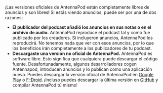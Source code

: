 ¡Las versiones oficiales de AntennaPod están completamente libres de anuncios y
son libres! Si estás viendo anuncios, puede ser por una de dos razones:

- **El publicador del podcast añadió los anuncios en sus notas o en el archivo de
audio.** AntennaPod reproduce el podcast tal y como fue publicado por los
creadores. Si incluyeron anuncios, AntennaPod los reproducirá. No tenemos nada
que ver con esos anuncios, por lo que los beneficios irán completamente a los
publicadores de tu podcast.
- **Descargaste una versión no oficial de AntennaPod.** AntennaPod es software
libre. Esto significa que cualquiera puede descargar el código fuente.
Desafortunadamente, algunos desarrolladores cogen Antennapod, introducen
anuncios y lo publican como una aplicación nueva. Puedes descargar la versión
oficial de AntennaPod en [Google
Play](https://play.google.com/store/apps/details?id=de.danoeh.antennapod) o
[F-Droid](https://f-droid.org/packages/de.danoeh.antennapod/). ¡Incluso puedes
descargar la última versión en
[GitHub](https://github.com/AntennaPod/AntennaPod/) y compilar AntennaPod tú
mismo!
